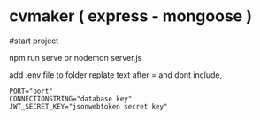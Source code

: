 # cvmaker ( express - mongoose )

#start project

npm run serve
or 
nodemon server.js


add .env file to folder 
replate text after = and dont include,
```
PORT="port"
CONNECTIONSTRING="database key"
JWT_SECRET_KEY="jsonwebtoken secret key"
```
